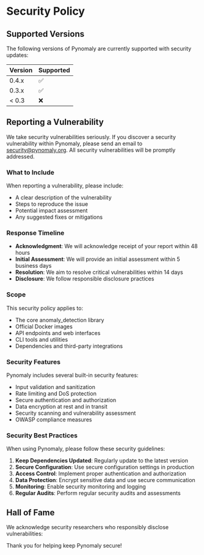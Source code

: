 # Security Policy

## Supported Versions

The following versions of Pynomaly are currently supported with security updates:

| Version | Supported          |
| ------- | ------------------ |
| 0.4.x   | :white_check_mark: |
| 0.3.x   | :white_check_mark: |
| < 0.3   | :x:                |

## Reporting a Vulnerability

We take security vulnerabilities seriously. If you discover a security vulnerability within Pynomaly, please send an email to security@pynomaly.org. All security vulnerabilities will be promptly addressed.

### What to Include

When reporting a vulnerability, please include:

- A clear description of the vulnerability
- Steps to reproduce the issue
- Potential impact assessment
- Any suggested fixes or mitigations

### Response Timeline

- **Acknowledgment**: We will acknowledge receipt of your report within 48 hours
- **Initial Assessment**: We will provide an initial assessment within 5 business days
- **Resolution**: We aim to resolve critical vulnerabilities within 14 days
- **Disclosure**: We follow responsible disclosure practices

### Scope

This security policy applies to:

- The core anomaly_detection library
- Official Docker images
- API endpoints and web interfaces
- CLI tools and utilities
- Dependencies and third-party integrations

### Security Features

Pynomaly includes several built-in security features:

- Input validation and sanitization
- Rate limiting and DoS protection
- Secure authentication and authorization
- Data encryption at rest and in transit
- Security scanning and vulnerability assessment
- OWASP compliance measures

### Security Best Practices

When using Pynomaly, please follow these security guidelines:

1. **Keep Dependencies Updated**: Regularly update to the latest version
2. **Secure Configuration**: Use secure configuration settings in production
3. **Access Control**: Implement proper authentication and authorization
4. **Data Protection**: Encrypt sensitive data and use secure communication
5. **Monitoring**: Enable security monitoring and logging
6. **Regular Audits**: Perform regular security audits and assessments

## Hall of Fame

We acknowledge security researchers who responsibly disclose vulnerabilities:

<!-- Future contributors will be listed here -->

Thank you for helping keep Pynomaly secure!